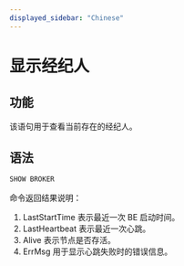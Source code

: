 ```yaml
---
displayed_sidebar: "Chinese"
---
```


# 显示经纪人

## 功能

该语句用于查看当前存在的经纪人。

## 语法

```sql
SHOW BROKER
```

命令返回结果说明：

1. LastStartTime 表示最近一次 BE 启动时间。
2. LastHeartbeat 表示最近一次心跳。
3. Alive 表示节点是否存活。
4. ErrMsg 用于显示心跳失败时的错误信息。